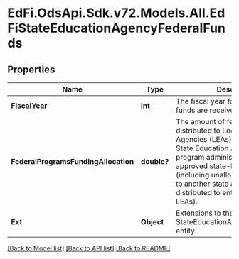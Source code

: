 # EdFi.OdsApi.Sdk.v72.Models.All.EdFiStateEducationAgencyFederalFunds

## Properties

Name | Type | Description | Notes
------------ | ------------- | ------------- | -------------
**FiscalYear** | **int** | The fiscal year for which the federal funds are received. | 
**FederalProgramsFundingAllocation** | **double?** | The amount of federal dollars distributed to Local Education Agencies (LEAs), retained by the State Education Agency (SEA) for program administration or other approved state-level activities (including unallocated, transferred to another state agency, or distributed to entities other than LEAs). | [optional] 
**Ext** | **Object** | Extensions to the StateEducationAgencyFederalFunds entity. | [optional] 

[[Back to Model list]](../README.md#documentation-for-models) [[Back to API list]](../README.md#documentation-for-api-endpoints) [[Back to README]](../README.md)

